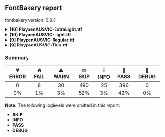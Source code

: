 ## FontBakery report

fontbakery version: 0.9.0

<details><summary><b>[10] PlaypenAUSVIC-ExtraLight.ttf</b></summary><div><details><summary>🔥 <b>FAIL:</b> Checking OS/2 usWinAscent & usWinDescent. (<a href="https://font-bakery.readthedocs.io/en/stable/fontbakery/profiles/universal.html#com.google.fonts/check/family/win_ascent_and_descent">com.google.fonts/check/family/win_ascent_and_descent</a>)</summary><div>

>
>A font's winAscent and winDescent values should be greater than or equal to the head table's yMax, abs(yMin) values. If they are less than these values, clipping can occur on Windows platforms (https://github.com/RedHatBrand/Overpass/issues/33).
>
>If the font includes tall/deep writing systems such as Arabic or Devanagari, the winAscent and winDescent can be greater than the yMax and absolute yMin values to accommodate vowel marks.
>
>When the 'win' Metrics are significantly greater than the UPM, the linespacing can appear too loose. To counteract this, enabling the OS/2 fsSelection bit 7 (Use_Typo_Metrics), will force Windows to use the OS/2 'typo' values instead. This means the font developer can control the linespacing with the 'typo' values, whilst avoiding clipping by setting the 'win' values to values greater than the yMax and absolute yMin.
>
* 🔥 **FAIL** OS/2.usWinAscent value should be equal or greater than 1473, but got 1458 instead [code: ascent]
* 🔥 **FAIL** OS/2.usWinDescent value should be equal or greater than 626, but got 524 instead [code: descent]
</div></details><details><summary>🔥 <b>FAIL:</b> Checking post.italicAngle value. (derived from com.google.fonts/check/italic_angle) (<a href="https://font-bakery.readthedocs.io/en/stable/fontbakery/profiles/post.html#com.google.fonts/check/italic_angle">com.google.fonts/check/italic_angle</a>)</summary><div>

>
>The 'post' table italicAngle property should be a reasonable amount, likely not more than 30°. Note that in the OpenType specification, the value is negative for a rightward lean.
>
>https://docs.microsoft.com/en-us/typography/opentype/spec/post
>
* 🔥 **FAIL** Font is not italic, so post.italicAngle should be equal to zero. [code: non-zero-upright]
</div></details><details><summary>⚠ <b>WARN:</b> Combined length of family and style must not exceed 27 characters. (<a href="https://font-bakery.readthedocs.io/en/stable/fontbakery/profiles/googlefonts.html#com.google.fonts/check/name/family_and_style_max_length">com.google.fonts/check/name/family_and_style_max_length</a>)</summary><div>

>
>According to a GlyphsApp tutorial [1], in order to make sure all versions of Windows recognize it as a valid font file, we must make sure that the concatenated length of the familyname (NameID.FONT_FAMILY_NAME) and style (NameID.FONT_SUBFAMILY_NAME) strings in the name table do not exceed 20 characters.
>
>After discussing the problem in more detail at FontBakery issue #2179 [2] we decided that allowing up to 27 chars would still be on the safe side, though.
>
>[1] https://glyphsapp.com/tutorials/multiple-masters-part-3-setting-up-instances [2] https://github.com/fonttools/fontbakery/issues/2179
>
* ⚠ **WARN** The combined length of family and style exceeds 27 chars in the following 'WINDOWS' entries:
 FONT_FAMILY_NAME = 'Playpen AUS VIC ExtraLight' / SUBFAMILY_NAME = 'Regular'

Please take a look at the conversation at https://github.com/fonttools/fontbakery/issues/2179 in order to understand the reasoning behind these name table records max-length criteria. [code: too-long]
</div></details><details><summary>⚠ <b>WARN:</b> Check font follows the Google Fonts vertical metric schema (<a href="https://font-bakery.readthedocs.io/en/stable/fontbakery/profiles/googlefonts.html#com.google.fonts/check/vertical_metrics">com.google.fonts/check/vertical_metrics</a>)</summary><div>

>
>This check generally enforces Google Fonts’ vertical metrics specifications. In particular: * lineGap must be 0 * Sum of hhea ascender + abs(descender) + linegap must be between 120% and 200% of UPM * Warning if sum is over 150% of UPM
>
>The threshold levels 150% (WARN) and 200% (FAIL) are somewhat arbitrarily chosen and may hint at a glaring mistake in the metrics calculations or UPM settings.
>
>Our documentation includes further information: https://github.com/googlefonts/gf-docs/tree/main/VerticalMetrics
>
* ⚠ **WARN** We recommend the absolute sum of the hhea metrics should be between 1.2-1.5x of the font's upm. This font has 1.932x (1932) [code: bad-hhea-range]
</div></details><details><summary>⚠ <b>WARN:</b> Ensure fonts have ScriptLangTags declared on the 'meta' table. (<a href="https://font-bakery.readthedocs.io/en/stable/fontbakery/profiles/googlefonts.html#com.google.fonts/check/meta/script_lang_tags">com.google.fonts/check/meta/script_lang_tags</a>)</summary><div>

>
>The OpenType 'meta' table originated at Apple. Microsoft added it to OT with just two DataMap records:
>
>- dlng: comma-separated ScriptLangTags that indicate which scripts, or languages and scripts, with possible variants, the font is designed for.
>
>- slng: comma-separated ScriptLangTags that indicate which scripts, or languages and scripts, with possible variants, the font supports.
>
>The slng structure is intended to describe which languages and scripts the font overall supports. For example, a Traditional Chinese font that also contains Latin characters, can indicate Hant,Latn, showing that it supports Hant, the Traditional Chinese variant of the Hani script, and it also supports the Latn script.
>
>The dlng structure is far more interesting. A font may contain various glyphs, but only a particular subset of the glyphs may be truly "leading" in the design, while other glyphs may have been included for technical reasons. Such a Traditional Chinese font could only list Hant there, showing that it’s designed for Traditional Chinese, but the font would omit Latn, because the developers don’t think the font is really recommended for purely Latin-script use.
>
>The tags used in the structures can comprise just script, or also language and script. For example, if a font has Bulgarian Cyrillic alternates in the locl feature for the cyrl BGR OT languagesystem, it could also indicate in dlng explicitly that it supports bul-Cyrl. (Note that the scripts and languages in meta use the ISO language and script codes, not the OpenType ones).
>
>This check ensures that the font has the meta table containing the slng and dlng structures.
>
>All families in the Google Fonts collection should contain the 'meta' table. Windows 10 already uses it when deciding on which fonts to fall back to. The Google Fonts API and also other environments could use the data for smarter filtering. Most importantly, those entries should be added to the Noto fonts.
>
>In the font making process, some environments store this data in external files already. But the meta table provides a convenient way to store this inside the font file, so some tools may add the data, and unrelated tools may read this data. This makes the solution much more portable and universal.
>
* ⚠ **WARN** This font file does not have a 'meta' table. [code: lacks-meta-table]
</div></details><details><summary>⚠ <b>WARN:</b> Check if uppercase glyphs are vertically centered. (<a href="https://font-bakery.readthedocs.io/en/stable/fontbakery/profiles/universal.html#com.google.fonts/check/caps_vertically_centered">com.google.fonts/check/caps_vertically_centered</a>)</summary><div>

>
>This check suggests one possible approach to designing vertical metrics, but can be ingnored if you follow a different approach. In order to center text in buttons, lists, and grid systems with minimal additional CSS work, the uppercase glyphs should be vertically centered in the em box. This check mainly applies to Latin, Greek, Cyrillic, and other similar scripts. For non-latin scripts like Arabic, this check might not be applicable. There is a detailed description of this subject at: https://x.com/romanshamin_en/status/1562801657691672576
>
* ⚠ **WARN** Uppercase glyphs are not vertically centered in the em box. [code: vertical-metrics-not-centered]
</div></details><details><summary>⚠ <b>WARN:</b> Check font contains no unreachable glyphs (<a href="https://font-bakery.readthedocs.io/en/stable/fontbakery/profiles/universal.html#com.google.fonts/check/unreachable_glyphs">com.google.fonts/check/unreachable_glyphs</a>)</summary><div>

>
>Glyphs are either accessible directly through Unicode codepoints or through substitution rules.
>
>In Color Fonts, glyphs are also referenced by the COLR table.
>
>Any glyphs not accessible by either of these means are redundant and serve only to increase the font's file size.
>
* ⚠ **WARN** The following glyphs could not be reached by codepoint or substitution rules:

	- A.cur_locl

	- A.dec_locl

	- AE.cur.locl

	- F.cur_locl

	- G.cur_locl

	- G_locl

	- IJacute

	- I_locl

	- M_locl.au

	- OE.cur.locl

	- Q.cur_locl

	- Q.dec_pt

	- Q_locl

	- Q_locl.ini

	- T.cur_locl

	- X.dec_locl

	- Y_locl

	- Z.dec_locl

	- _circle

	- b.jmc_dk

	- caroncomb_locl

	- cnct.cnt_r_r.ful

	- cnct.cnt_r_v.mod

	- cnct.cnt_r_x.mod

	- cnct.ful_t.lop_de_e

	- cnct.mlp_b_s.mod

	- cnct.mod_e_z.ful

	- cnct.mod_r_z.cnt

	- cnct.mod_v_n.cnt

	- f.alt1.mrr

	- f.ful_pe

	- f.ful_pl

	- four.alt1

	- i.loclTRK

	- ijacute

	- k.lop_pe

	- l.alt1.lop

	- nine.alt1

	- one.alt1

	- p.mrr_ca

	- q.jmc_ar

	- seven.alt1

	- t.lop_de

	- uni0312.case

	- x.cnt_de

	- y_de
 [code: unreachable-glyphs]
</div></details><details><summary>⚠ <b>WARN:</b> Check if each glyph has the recommended amount of contours. (<a href="https://font-bakery.readthedocs.io/en/stable/fontbakery/profiles/universal.html#com.google.fonts/check/contour_count">com.google.fonts/check/contour_count</a>)</summary><div>

>
>Visually QAing thousands of glyphs by hand is tiring. Most glyphs can only be constructured in a handful of ways. This means a glyph's contour count will only differ slightly amongst different fonts, e.g a 'g' could either be 2 or 3 contours, depending on whether its double story or single story.
>
>However, a quotedbl should have 2 contours, unless the font belongs to a display family.
>
>This check currently does not cover variable fonts because there's plenty of alternative ways of constructing glyphs with multiple outlines for each feature in a VarFont. The expected contour count data for this check is currently optimized for the typical construction of glyphs in static fonts.
>
* ⚠ **WARN** This check inspects the glyph outlines and detects the total number of contours in each of them. The expected values are infered from the typical ammounts of contours observed in a large collection of reference font families. The divergences listed below may simply indicate a significantly different design on some of your glyphs. On the other hand, some of these may flag actual bugs in the font such as glyphs mapped to an incorrect codepoint. Please consider reviewing the design and codepoint assignment of these to make sure they are correct.

The following glyphs do not have the recommended number of contours:

	- Glyph name: Eth	Contours detected: 3	Expected: 2

	- Glyph name: aogonek	Contours detected: 3	Expected: 2

	- Glyph name: Dcroat	Contours detected: 3	Expected: 2

	- Glyph name: dcroat	Contours detected: 3	Expected: 2

	- Glyph name: eogonek	Contours detected: 3	Expected: 2

	- Glyph name: hbar	Contours detected: 2	Expected: 1

	- Glyph name: Lslash	Contours detected: 2	Expected: 1

	- Glyph name: lslash	Contours detected: 2	Expected: 1

	- Glyph name: Tbar	Contours detected: 2	Expected: 1

	- Glyph name: tbar	Contours detected: 2	Expected: 1

	- Glyph name: Uogonek	Contours detected: 2	Expected: 1

	- Glyph name: uogonek	Contours detected: 2	Expected: 1

	- Glyph name: Dcroat	Contours detected: 3	Expected: 2

	- Glyph name: Eth	Contours detected: 3	Expected: 2

	- Glyph name: Lslash	Contours detected: 2	Expected: 1

	- Glyph name: Tbar	Contours detected: 2	Expected: 1

	- Glyph name: Uogonek	Contours detected: 2	Expected: 1

	- Glyph name: aogonek	Contours detected: 3	Expected: 2

	- Glyph name: dcroat	Contours detected: 3	Expected: 2

	- Glyph name: eogonek	Contours detected: 3	Expected: 2

	- Glyph name: hbar	Contours detected: 2	Expected: 1

	- Glyph name: lslash	Contours detected: 2	Expected: 1

	- Glyph name: tbar	Contours detected: 2	Expected: 1

	- Glyph name: uogonek	Contours detected: 2	Expected: 1
 [code: contour-count]
</div></details><details><summary>⚠ <b>WARN:</b> Check glyphs in mark glyph class are non-spacing. (<a href="https://font-bakery.readthedocs.io/en/stable/fontbakery/profiles/gdef.html#com.google.fonts/check/gdef_spacing_marks">com.google.fonts/check/gdef_spacing_marks</a>)</summary><div>

>
>Glyphs in the GDEF mark glyph class should be non-spacing.
>
>Spacing glyphs in the GDEF mark glyph class may have incorrect anchor positioning that was only intended for building composite glyphs during design.
>
* ⚠ **WARN** The following spacing glyphs may be in the GDEF mark glyph class by mistake:
	 cnct.mod_r_z.cnt (unencoded) and tildeshortcomb (unencoded) [code: spacing-mark-glyphs]
</div></details><details><summary>⚠ <b>WARN:</b> Do outlines contain any jaggy segments? (<a href="https://font-bakery.readthedocs.io/en/stable/fontbakery/profiles/<Section: Outline Correctness Checks>.html#com.google.fonts/check/outline_jaggy_segments">com.google.fonts/check/outline_jaggy_segments</a>)</summary><div>

>
>This check heuristically detects outline segments which form a particularly small angle, indicative of an outline error. This may cause false positives in cases such as extreme ink traps, so should be regarded as advisory and backed up by manual inspection.
>
* ⚠ **WARN** The following glyphs have jaggy segments:

	* a (U+0061): B<<398.0,142.0>-<405.0,163.0>-<412.0,184.0>>/B<<412.0,184.0>-<345.0,77.0>-<283.0,30.0>> = 13.61854166144103

	* aacute (U+00E1): B<<398.0,142.0>-<405.0,163.0>-<412.0,184.0>>/B<<412.0,184.0>-<345.0,77.0>-<283.0,30.0>> = 13.61854166144103

	* abreve (U+0103): B<<398.0,142.0>-<405.0,163.0>-<412.0,184.0>>/B<<412.0,184.0>-<345.0,77.0>-<283.0,30.0>> = 13.61854166144103

	* acircumflex (U+00E2): B<<398.0,142.0>-<405.0,163.0>-<412.0,184.0>>/B<<412.0,184.0>-<345.0,77.0>-<283.0,30.0>> = 13.61854166144103

	* adieresis (U+00E4): B<<398.0,142.0>-<405.0,163.0>-<412.0,184.0>>/B<<412.0,184.0>-<345.0,77.0>-<283.0,30.0>> = 13.61854166144103

	* agrave (U+00E0): B<<398.0,142.0>-<405.0,163.0>-<412.0,184.0>>/B<<412.0,184.0>-<345.0,77.0>-<283.0,30.0>> = 13.61854166144103

	* amacron (U+0101): B<<398.0,142.0>-<405.0,163.0>-<412.0,184.0>>/B<<412.0,184.0>-<345.0,77.0>-<283.0,30.0>> = 13.61854166144103

	* aogonek (U+0105): B<<398.0,142.0>-<405.0,163.0>-<412.0,184.0>>/B<<412.0,184.0>-<345.0,77.0>-<283.0,30.0>> = 13.61854166144103

	* aring (U+00E5): B<<398.0,142.0>-<405.0,163.0>-<412.0,184.0>>/B<<412.0,184.0>-<345.0,77.0>-<283.0,30.0>> = 13.61854166144103

	* atilde (U+00E3): B<<398.0,142.0>-<405.0,163.0>-<412.0,184.0>>/B<<412.0,184.0>-<345.0,77.0>-<283.0,30.0>> = 13.61854166144103

	* eng (U+014B): L<<241.0,491.0>--<178.0,298.0>>/B<<178.0,298.0>-<225.0,380.0>-<274.5,428.0>> = 11.742102173284042

	* h (U+0068): L<<410.0,991.0>--<184.0,300.0>>/B<<184.0,300.0>-<231.0,380.0>-<280.0,428.0>> = 12.32327005146414

	* hbar (U+0127): L<<410.0,991.0>--<184.0,300.0>>/B<<184.0,300.0>-<231.0,380.0>-<280.0,428.0>> = 12.32327005146414

	* hcircumflex (U+0125): L<<410.0,991.0>--<184.0,300.0>>/B<<184.0,300.0>-<231.0,380.0>-<280.0,428.0>> = 12.32327005146414

	* m (U+006D): L<<240.0,491.0>--<180.0,305.0>>/B<<180.0,305.0>-<249.0,420.0>-<319.0,469.5>> = 13.08505993623217

	* m (U+006D): L<<527.0,334.0>--<519.0,311.0>>/B<<519.0,311.0>-<587.0,423.0>-<656.0,471.0>> = 12.08472366856666

	* n (U+006E): L<<241.0,491.0>--<178.0,298.0>>/B<<178.0,298.0>-<225.0,380.0>-<274.5,428.0>> = 11.742102173284042

	* nacute (U+0144): L<<241.0,491.0>--<178.0,298.0>>/B<<178.0,298.0>-<225.0,380.0>-<274.5,428.0>> = 11.742102173284042

	* ncaron (U+0148): L<<241.0,491.0>--<178.0,298.0>>/B<<178.0,298.0>-<225.0,380.0>-<274.5,428.0>> = 11.742102173284042

	* ntilde (U+00F1): L<<241.0,491.0>--<178.0,298.0>>/B<<178.0,298.0>-<225.0,380.0>-<274.5,428.0>> = 11.742102173284042

	* ordfeminine (U+00AA): B<<486.0,733.5>-<489.0,744.0>-<493.0,756.0>>/B<<493.0,756.0>-<444.0,679.0>-<397.5,645.0>> = 14.036243467926457

	* r (U+0072): L<<239.0,490.0>--<177.0,301.0>>/B<<177.0,301.0>-<225.0,386.0>-<269.0,433.5>> = 11.2919926404038

	* racute (U+0155): L<<239.0,490.0>--<177.0,301.0>>/B<<177.0,301.0>-<225.0,386.0>-<269.0,433.5>> = 11.2919926404038

	* rcaron (U+0159): L<<239.0,490.0>--<177.0,301.0>>/B<<177.0,301.0>-<225.0,386.0>-<269.0,433.5>> = 11.2919926404038

	* u (U+0075): L<<408.0,121.0>--<434.0,199.0>>/B<<434.0,199.0>-<364.0,83.0>-<292.0,33.5>> = 12.673860005623105

	* uacute (U+00FA): L<<408.0,121.0>--<434.0,199.0>>/B<<434.0,199.0>-<364.0,83.0>-<292.0,33.5>> = 12.673860005623105

	* ubreve (U+016D): L<<408.0,121.0>--<434.0,199.0>>/B<<434.0,199.0>-<364.0,83.0>-<292.0,33.5>> = 12.673860005623105

	* ucircumflex (U+00FB): L<<408.0,121.0>--<434.0,199.0>>/B<<434.0,199.0>-<364.0,83.0>-<292.0,33.5>> = 12.673860005623105

	* udieresis (U+00FC): L<<408.0,121.0>--<434.0,199.0>>/B<<434.0,199.0>-<364.0,83.0>-<292.0,33.5>> = 12.673860005623105

	* ugrave (U+00F9): L<<408.0,121.0>--<434.0,199.0>>/B<<434.0,199.0>-<364.0,83.0>-<292.0,33.5>> = 12.673860005623105

	* uhorn (U+01B0): L<<408.0,121.0>--<434.0,199.0>>/B<<434.0,199.0>-<364.0,83.0>-<292.0,33.5>> = 12.673860005623105

	* uhungarumlaut (U+0171): L<<408.0,121.0>--<434.0,199.0>>/B<<434.0,199.0>-<364.0,83.0>-<292.0,33.5>> = 12.673860005623105

	* umacron (U+016B): L<<408.0,121.0>--<434.0,199.0>>/B<<434.0,199.0>-<364.0,83.0>-<292.0,33.5>> = 12.673860005623105

	* uni0146 (U+0146): L<<241.0,491.0>--<178.0,298.0>>/B<<178.0,298.0>-<225.0,380.0>-<274.5,428.0>> = 11.742102173284042

	* uni0157 (U+0157): L<<239.0,490.0>--<177.0,301.0>>/B<<177.0,301.0>-<225.0,386.0>-<269.0,433.5>> = 11.2919926404038

	* uni01CE (U+01CE): B<<398.0,142.0>-<405.0,163.0>-<412.0,184.0>>/B<<412.0,184.0>-<345.0,77.0>-<283.0,30.0>> = 13.61854166144103

	* uni01D4 (U+01D4): L<<408.0,121.0>--<434.0,199.0>>/B<<434.0,199.0>-<364.0,83.0>-<292.0,33.5>> = 12.673860005623105

	* uni01D6 (U+01D6): L<<408.0,121.0>--<434.0,199.0>>/B<<434.0,199.0>-<364.0,83.0>-<292.0,33.5>> = 12.673860005623105

	* uni01D8 (U+01D8): L<<408.0,121.0>--<434.0,199.0>>/B<<434.0,199.0>-<364.0,83.0>-<292.0,33.5>> = 12.673860005623105

	* uni01DA (U+01DA): L<<408.0,121.0>--<434.0,199.0>>/B<<434.0,199.0>-<364.0,83.0>-<292.0,33.5>> = 12.673860005623105

	* uni01DC (U+01DC): L<<408.0,121.0>--<434.0,199.0>>/B<<434.0,199.0>-<364.0,83.0>-<292.0,33.5>> = 12.673860005623105

	* uni1EA1 (U+1EA1): B<<398.0,142.0>-<405.0,163.0>-<412.0,184.0>>/B<<412.0,184.0>-<345.0,77.0>-<283.0,30.0>> = 13.61854166144103

	* uni1EA3 (U+1EA3): B<<398.0,142.0>-<405.0,163.0>-<412.0,184.0>>/B<<412.0,184.0>-<345.0,77.0>-<283.0,30.0>> = 13.61854166144103

	* uni1EA5 (U+1EA5): B<<398.0,142.0>-<405.0,163.0>-<412.0,184.0>>/B<<412.0,184.0>-<345.0,77.0>-<283.0,30.0>> = 13.61854166144103

	* uni1EA7 (U+1EA7): B<<398.0,142.0>-<405.0,163.0>-<412.0,184.0>>/B<<412.0,184.0>-<345.0,77.0>-<283.0,30.0>> = 13.61854166144103

	* uni1EA9 (U+1EA9): B<<398.0,142.0>-<405.0,163.0>-<412.0,184.0>>/B<<412.0,184.0>-<345.0,77.0>-<283.0,30.0>> = 13.61854166144103

	* uni1EAB (U+1EAB): B<<398.0,142.0>-<405.0,163.0>-<412.0,184.0>>/B<<412.0,184.0>-<345.0,77.0>-<283.0,30.0>> = 13.61854166144103

	* uni1EAD (U+1EAD): B<<398.0,142.0>-<405.0,163.0>-<412.0,184.0>>/B<<412.0,184.0>-<345.0,77.0>-<283.0,30.0>> = 13.61854166144103

	* uni1EAF (U+1EAF): B<<398.0,142.0>-<405.0,163.0>-<412.0,184.0>>/B<<412.0,184.0>-<345.0,77.0>-<283.0,30.0>> = 13.61854166144103

	* uni1EB1 (U+1EB1): B<<398.0,142.0>-<405.0,163.0>-<412.0,184.0>>/B<<412.0,184.0>-<345.0,77.0>-<283.0,30.0>> = 13.61854166144103

	* uni1EB3 (U+1EB3): B<<398.0,142.0>-<405.0,163.0>-<412.0,184.0>>/B<<412.0,184.0>-<345.0,77.0>-<283.0,30.0>> = 13.61854166144103

	* uni1EB5 (U+1EB5): B<<398.0,142.0>-<405.0,163.0>-<412.0,184.0>>/B<<412.0,184.0>-<345.0,77.0>-<283.0,30.0>> = 13.61854166144103

	* uni1EB7 (U+1EB7): B<<398.0,142.0>-<405.0,163.0>-<412.0,184.0>>/B<<412.0,184.0>-<345.0,77.0>-<283.0,30.0>> = 13.61854166144103

	* uni1EE5 (U+1EE5): L<<408.0,121.0>--<434.0,199.0>>/B<<434.0,199.0>-<364.0,83.0>-<292.0,33.5>> = 12.673860005623105

	* uni1EE7 (U+1EE7): L<<408.0,121.0>--<434.0,199.0>>/B<<434.0,199.0>-<364.0,83.0>-<292.0,33.5>> = 12.673860005623105

	* uni1EE9 (U+1EE9): L<<408.0,121.0>--<434.0,199.0>>/B<<434.0,199.0>-<364.0,83.0>-<292.0,33.5>> = 12.673860005623105

	* uni1EEB (U+1EEB): L<<408.0,121.0>--<434.0,199.0>>/B<<434.0,199.0>-<364.0,83.0>-<292.0,33.5>> = 12.673860005623105

	* uni1EED (U+1EED): L<<408.0,121.0>--<434.0,199.0>>/B<<434.0,199.0>-<364.0,83.0>-<292.0,33.5>> = 12.673860005623105

	* uni1EEF (U+1EEF): L<<408.0,121.0>--<434.0,199.0>>/B<<434.0,199.0>-<364.0,83.0>-<292.0,33.5>> = 12.673860005623105

	* uni1EF1 (U+1EF1): L<<408.0,121.0>--<434.0,199.0>>/B<<434.0,199.0>-<364.0,83.0>-<292.0,33.5>> = 12.673860005623105

	* uni1EF5 (U+1EF5): L<<276.0,-291.0>--<437.0,205.0>>/B<<437.0,205.0>-<389.0,124.0>-<340.0,75.5>> = 12.66740482447998

	* uni1EF7 (U+1EF7): L<<276.0,-291.0>--<437.0,205.0>>/B<<437.0,205.0>-<389.0,124.0>-<340.0,75.5>> = 12.66740482447998

	* uni1EF9 (U+1EF9): L<<276.0,-291.0>--<437.0,205.0>>/B<<437.0,205.0>-<389.0,124.0>-<340.0,75.5>> = 12.66740482447998

	* uogonek (U+0173): L<<408.0,121.0>--<434.0,199.0>>/B<<434.0,199.0>-<364.0,83.0>-<292.0,33.5>> = 12.673860005623105

	* uring (U+016F): L<<408.0,121.0>--<434.0,199.0>>/B<<434.0,199.0>-<364.0,83.0>-<292.0,33.5>> = 12.673860005623105

	* utilde (U+0169): L<<408.0,121.0>--<434.0,199.0>>/B<<434.0,199.0>-<364.0,83.0>-<292.0,33.5>> = 12.673860005623105

	* y (U+0079): L<<276.0,-291.0>--<437.0,205.0>>/B<<437.0,205.0>-<389.0,124.0>-<340.0,75.5>> = 12.66740482447998

	* yacute (U+00FD): L<<276.0,-291.0>--<437.0,205.0>>/B<<437.0,205.0>-<389.0,124.0>-<340.0,75.5>> = 12.66740482447998

	* ycircumflex (U+0177): L<<276.0,-291.0>--<437.0,205.0>>/B<<437.0,205.0>-<389.0,124.0>-<340.0,75.5>> = 12.66740482447998

	* ydieresis (U+00FF): L<<276.0,-291.0>--<437.0,205.0>>/B<<437.0,205.0>-<389.0,124.0>-<340.0,75.5>> = 12.66740482447998

	* ygrave (U+1EF3): L<<276.0,-291.0>--<437.0,205.0>>/B<<437.0,205.0>-<389.0,124.0>-<340.0,75.5>> = 12.66740482447998 [code: found-jaggy-segments]
</div></details><br></div></details><details><summary><b>[10] PlaypenAUSVIC-Light.ttf</b></summary><div><details><summary>🔥 <b>FAIL:</b> Checking OS/2 usWinAscent & usWinDescent. (<a href="https://font-bakery.readthedocs.io/en/stable/fontbakery/profiles/universal.html#com.google.fonts/check/family/win_ascent_and_descent">com.google.fonts/check/family/win_ascent_and_descent</a>)</summary><div>

>
>A font's winAscent and winDescent values should be greater than or equal to the head table's yMax, abs(yMin) values. If they are less than these values, clipping can occur on Windows platforms (https://github.com/RedHatBrand/Overpass/issues/33).
>
>If the font includes tall/deep writing systems such as Arabic or Devanagari, the winAscent and winDescent can be greater than the yMax and absolute yMin values to accommodate vowel marks.
>
>When the 'win' Metrics are significantly greater than the UPM, the linespacing can appear too loose. To counteract this, enabling the OS/2 fsSelection bit 7 (Use_Typo_Metrics), will force Windows to use the OS/2 'typo' values instead. This means the font developer can control the linespacing with the 'typo' values, whilst avoiding clipping by setting the 'win' values to values greater than the yMax and absolute yMin.
>
* 🔥 **FAIL** OS/2.usWinAscent value should be equal or greater than 1473, but got 1458 instead [code: ascent]
* 🔥 **FAIL** OS/2.usWinDescent value should be equal or greater than 626, but got 524 instead [code: descent]
</div></details><details><summary>🔥 <b>FAIL:</b> Checking post.italicAngle value. (derived from com.google.fonts/check/italic_angle) (<a href="https://font-bakery.readthedocs.io/en/stable/fontbakery/profiles/post.html#com.google.fonts/check/italic_angle">com.google.fonts/check/italic_angle</a>)</summary><div>

>
>The 'post' table italicAngle property should be a reasonable amount, likely not more than 30°. Note that in the OpenType specification, the value is negative for a rightward lean.
>
>https://docs.microsoft.com/en-us/typography/opentype/spec/post
>
* 🔥 **FAIL** Font is not italic, so post.italicAngle should be equal to zero. [code: non-zero-upright]
</div></details><details><summary>⚠ <b>WARN:</b> Combined length of family and style must not exceed 27 characters. (<a href="https://font-bakery.readthedocs.io/en/stable/fontbakery/profiles/googlefonts.html#com.google.fonts/check/name/family_and_style_max_length">com.google.fonts/check/name/family_and_style_max_length</a>)</summary><div>

>
>According to a GlyphsApp tutorial [1], in order to make sure all versions of Windows recognize it as a valid font file, we must make sure that the concatenated length of the familyname (NameID.FONT_FAMILY_NAME) and style (NameID.FONT_SUBFAMILY_NAME) strings in the name table do not exceed 20 characters.
>
>After discussing the problem in more detail at FontBakery issue #2179 [2] we decided that allowing up to 27 chars would still be on the safe side, though.
>
>[1] https://glyphsapp.com/tutorials/multiple-masters-part-3-setting-up-instances [2] https://github.com/fonttools/fontbakery/issues/2179
>
* ⚠ **WARN** The combined length of family and style exceeds 27 chars in the following 'WINDOWS' entries:
 FONT_FAMILY_NAME = 'Playpen AUS VIC Light' / SUBFAMILY_NAME = 'Regular'

Please take a look at the conversation at https://github.com/fonttools/fontbakery/issues/2179 in order to understand the reasoning behind these name table records max-length criteria. [code: too-long]
</div></details><details><summary>⚠ <b>WARN:</b> Check font follows the Google Fonts vertical metric schema (<a href="https://font-bakery.readthedocs.io/en/stable/fontbakery/profiles/googlefonts.html#com.google.fonts/check/vertical_metrics">com.google.fonts/check/vertical_metrics</a>)</summary><div>

>
>This check generally enforces Google Fonts’ vertical metrics specifications. In particular: * lineGap must be 0 * Sum of hhea ascender + abs(descender) + linegap must be between 120% and 200% of UPM * Warning if sum is over 150% of UPM
>
>The threshold levels 150% (WARN) and 200% (FAIL) are somewhat arbitrarily chosen and may hint at a glaring mistake in the metrics calculations or UPM settings.
>
>Our documentation includes further information: https://github.com/googlefonts/gf-docs/tree/main/VerticalMetrics
>
* ⚠ **WARN** We recommend the absolute sum of the hhea metrics should be between 1.2-1.5x of the font's upm. This font has 1.932x (1932) [code: bad-hhea-range]
</div></details><details><summary>⚠ <b>WARN:</b> Ensure fonts have ScriptLangTags declared on the 'meta' table. (<a href="https://font-bakery.readthedocs.io/en/stable/fontbakery/profiles/googlefonts.html#com.google.fonts/check/meta/script_lang_tags">com.google.fonts/check/meta/script_lang_tags</a>)</summary><div>

>
>The OpenType 'meta' table originated at Apple. Microsoft added it to OT with just two DataMap records:
>
>- dlng: comma-separated ScriptLangTags that indicate which scripts, or languages and scripts, with possible variants, the font is designed for.
>
>- slng: comma-separated ScriptLangTags that indicate which scripts, or languages and scripts, with possible variants, the font supports.
>
>The slng structure is intended to describe which languages and scripts the font overall supports. For example, a Traditional Chinese font that also contains Latin characters, can indicate Hant,Latn, showing that it supports Hant, the Traditional Chinese variant of the Hani script, and it also supports the Latn script.
>
>The dlng structure is far more interesting. A font may contain various glyphs, but only a particular subset of the glyphs may be truly "leading" in the design, while other glyphs may have been included for technical reasons. Such a Traditional Chinese font could only list Hant there, showing that it’s designed for Traditional Chinese, but the font would omit Latn, because the developers don’t think the font is really recommended for purely Latin-script use.
>
>The tags used in the structures can comprise just script, or also language and script. For example, if a font has Bulgarian Cyrillic alternates in the locl feature for the cyrl BGR OT languagesystem, it could also indicate in dlng explicitly that it supports bul-Cyrl. (Note that the scripts and languages in meta use the ISO language and script codes, not the OpenType ones).
>
>This check ensures that the font has the meta table containing the slng and dlng structures.
>
>All families in the Google Fonts collection should contain the 'meta' table. Windows 10 already uses it when deciding on which fonts to fall back to. The Google Fonts API and also other environments could use the data for smarter filtering. Most importantly, those entries should be added to the Noto fonts.
>
>In the font making process, some environments store this data in external files already. But the meta table provides a convenient way to store this inside the font file, so some tools may add the data, and unrelated tools may read this data. This makes the solution much more portable and universal.
>
* ⚠ **WARN** This font file does not have a 'meta' table. [code: lacks-meta-table]
</div></details><details><summary>⚠ <b>WARN:</b> Check if uppercase glyphs are vertically centered. (<a href="https://font-bakery.readthedocs.io/en/stable/fontbakery/profiles/universal.html#com.google.fonts/check/caps_vertically_centered">com.google.fonts/check/caps_vertically_centered</a>)</summary><div>

>
>This check suggests one possible approach to designing vertical metrics, but can be ingnored if you follow a different approach. In order to center text in buttons, lists, and grid systems with minimal additional CSS work, the uppercase glyphs should be vertically centered in the em box. This check mainly applies to Latin, Greek, Cyrillic, and other similar scripts. For non-latin scripts like Arabic, this check might not be applicable. There is a detailed description of this subject at: https://x.com/romanshamin_en/status/1562801657691672576
>
* ⚠ **WARN** Uppercase glyphs are not vertically centered in the em box. [code: vertical-metrics-not-centered]
</div></details><details><summary>⚠ <b>WARN:</b> Check font contains no unreachable glyphs (<a href="https://font-bakery.readthedocs.io/en/stable/fontbakery/profiles/universal.html#com.google.fonts/check/unreachable_glyphs">com.google.fonts/check/unreachable_glyphs</a>)</summary><div>

>
>Glyphs are either accessible directly through Unicode codepoints or through substitution rules.
>
>In Color Fonts, glyphs are also referenced by the COLR table.
>
>Any glyphs not accessible by either of these means are redundant and serve only to increase the font's file size.
>
* ⚠ **WARN** The following glyphs could not be reached by codepoint or substitution rules:

	- A.cur_locl

	- A.dec_locl

	- AE.cur.locl

	- F.cur_locl

	- G.cur_locl

	- G_locl

	- IJacute

	- I_locl

	- M_locl.au

	- OE.cur.locl

	- Q.cur_locl

	- Q.dec_pt

	- Q_locl

	- Q_locl.ini

	- T.cur_locl

	- X.dec_locl

	- Y_locl

	- Z.dec_locl

	- _circle

	- b.jmc_dk

	- caroncomb_locl

	- cnct.cnt_r_r.ful

	- cnct.cnt_r_v.mod

	- cnct.cnt_r_x.mod

	- cnct.ful_t.lop_de_e

	- cnct.mlp_b_s.mod

	- cnct.mod_e_z.ful

	- cnct.mod_r_z.cnt

	- cnct.mod_v_n.cnt

	- f.alt1.mrr

	- f.ful_pe

	- f.ful_pl

	- four.alt1

	- i.loclTRK

	- ijacute

	- k.lop_pe

	- l.alt1.lop

	- nine.alt1

	- one.alt1

	- p.mrr_ca

	- q.jmc_ar

	- seven.alt1

	- t.lop_de

	- uni0312.case

	- x.cnt_de

	- y_de
 [code: unreachable-glyphs]
</div></details><details><summary>⚠ <b>WARN:</b> Check if each glyph has the recommended amount of contours. (<a href="https://font-bakery.readthedocs.io/en/stable/fontbakery/profiles/universal.html#com.google.fonts/check/contour_count">com.google.fonts/check/contour_count</a>)</summary><div>

>
>Visually QAing thousands of glyphs by hand is tiring. Most glyphs can only be constructured in a handful of ways. This means a glyph's contour count will only differ slightly amongst different fonts, e.g a 'g' could either be 2 or 3 contours, depending on whether its double story or single story.
>
>However, a quotedbl should have 2 contours, unless the font belongs to a display family.
>
>This check currently does not cover variable fonts because there's plenty of alternative ways of constructing glyphs with multiple outlines for each feature in a VarFont. The expected contour count data for this check is currently optimized for the typical construction of glyphs in static fonts.
>
* ⚠ **WARN** This check inspects the glyph outlines and detects the total number of contours in each of them. The expected values are infered from the typical ammounts of contours observed in a large collection of reference font families. The divergences listed below may simply indicate a significantly different design on some of your glyphs. On the other hand, some of these may flag actual bugs in the font such as glyphs mapped to an incorrect codepoint. Please consider reviewing the design and codepoint assignment of these to make sure they are correct.

The following glyphs do not have the recommended number of contours:

	- Glyph name: Eth	Contours detected: 3	Expected: 2

	- Glyph name: aogonek	Contours detected: 3	Expected: 2

	- Glyph name: Dcroat	Contours detected: 3	Expected: 2

	- Glyph name: dcroat	Contours detected: 3	Expected: 2

	- Glyph name: eogonek	Contours detected: 3	Expected: 2

	- Glyph name: hbar	Contours detected: 2	Expected: 1

	- Glyph name: Lslash	Contours detected: 2	Expected: 1

	- Glyph name: lslash	Contours detected: 2	Expected: 1

	- Glyph name: Tbar	Contours detected: 2	Expected: 1

	- Glyph name: tbar	Contours detected: 2	Expected: 1

	- Glyph name: Uogonek	Contours detected: 2	Expected: 1

	- Glyph name: uogonek	Contours detected: 2	Expected: 1

	- Glyph name: Dcroat	Contours detected: 3	Expected: 2

	- Glyph name: Eth	Contours detected: 3	Expected: 2

	- Glyph name: Lslash	Contours detected: 2	Expected: 1

	- Glyph name: Tbar	Contours detected: 2	Expected: 1

	- Glyph name: Uogonek	Contours detected: 2	Expected: 1

	- Glyph name: aogonek	Contours detected: 3	Expected: 2

	- Glyph name: dcroat	Contours detected: 3	Expected: 2

	- Glyph name: eogonek	Contours detected: 3	Expected: 2

	- Glyph name: hbar	Contours detected: 2	Expected: 1

	- Glyph name: lslash	Contours detected: 2	Expected: 1

	- Glyph name: tbar	Contours detected: 2	Expected: 1

	- Glyph name: uogonek	Contours detected: 2	Expected: 1
 [code: contour-count]
</div></details><details><summary>⚠ <b>WARN:</b> Check glyphs in mark glyph class are non-spacing. (<a href="https://font-bakery.readthedocs.io/en/stable/fontbakery/profiles/gdef.html#com.google.fonts/check/gdef_spacing_marks">com.google.fonts/check/gdef_spacing_marks</a>)</summary><div>

>
>Glyphs in the GDEF mark glyph class should be non-spacing.
>
>Spacing glyphs in the GDEF mark glyph class may have incorrect anchor positioning that was only intended for building composite glyphs during design.
>
* ⚠ **WARN** The following spacing glyphs may be in the GDEF mark glyph class by mistake:
	 cnct.mod_r_z.cnt (unencoded) and tildeshortcomb (unencoded) [code: spacing-mark-glyphs]
</div></details><details><summary>⚠ <b>WARN:</b> Do outlines contain any jaggy segments? (<a href="https://font-bakery.readthedocs.io/en/stable/fontbakery/profiles/<Section: Outline Correctness Checks>.html#com.google.fonts/check/outline_jaggy_segments">com.google.fonts/check/outline_jaggy_segments</a>)</summary><div>

>
>This check heuristically detects outline segments which form a particularly small angle, indicative of an outline error. This may cause false positives in cases such as extreme ink traps, so should be regarded as advisory and backed up by manual inspection.
>
* ⚠ **WARN** The following glyphs have jaggy segments:

	* eng (U+014B): L<<248.0,483.0>--<195.0,322.0>>/B<<195.0,322.0>-<259.0,425.0>-<327.5,472.0>> = 13.633972789404336

	* h (U+0068): L<<417.0,984.0>--<202.0,323.0>>/B<<202.0,323.0>-<266.0,425.0>-<334.0,472.0>> = 14.088375503679305

	* hbar (U+0127): L<<417.0,984.0>--<202.0,323.0>>/B<<202.0,323.0>-<266.0,425.0>-<334.0,472.0>> = 14.088375503679305

	* hcircumflex (U+0125): L<<417.0,984.0>--<202.0,323.0>>/B<<202.0,323.0>-<266.0,425.0>-<334.0,472.0>> = 14.088375503679305

	* m (U+006D): B<<540.0,467.0>-<560.0,415.0>-<532.0,331.0>>/B<<532.0,331.0>-<593.0,426.0>-<657.5,472.5>> = 14.269784754079812

	* n (U+006E): L<<248.0,483.0>--<195.0,322.0>>/B<<195.0,322.0>-<259.0,425.0>-<327.5,472.0>> = 13.633972789404336

	* nacute (U+0144): L<<248.0,483.0>--<195.0,322.0>>/B<<195.0,322.0>-<259.0,425.0>-<327.5,472.0>> = 13.633972789404336

	* ncaron (U+0148): L<<248.0,483.0>--<195.0,322.0>>/B<<195.0,322.0>-<259.0,425.0>-<327.5,472.0>> = 13.633972789404336

	* ntilde (U+00F1): L<<248.0,483.0>--<195.0,322.0>>/B<<195.0,322.0>-<259.0,425.0>-<327.5,472.0>> = 13.633972789404336

	* r (U+0072): L<<247.0,483.0>--<195.0,322.0>>/B<<195.0,322.0>-<259.0,428.0>-<320.0,473.5>> = 13.222980359434512

	* racute (U+0155): L<<247.0,483.0>--<195.0,322.0>>/B<<195.0,322.0>-<259.0,428.0>-<320.0,473.5>> = 13.222980359434512

	* rcaron (U+0159): L<<247.0,483.0>--<195.0,322.0>>/B<<195.0,322.0>-<259.0,428.0>-<320.0,473.5>> = 13.222980359434512

	* uni0146 (U+0146): L<<248.0,483.0>--<195.0,322.0>>/B<<195.0,322.0>-<259.0,425.0>-<327.5,472.0>> = 13.633972789404336

	* uni0157 (U+0157): L<<247.0,483.0>--<195.0,322.0>>/B<<195.0,322.0>-<259.0,428.0>-<320.0,473.5>> = 13.222980359434512

	* uni1EF5 (U+1EF5): L<<271.0,-281.0>--<421.0,182.0>>/B<<421.0,182.0>-<357.0,79.0>-<289.0,32.0>> = 13.904151992858353

	* uni1EF7 (U+1EF7): L<<271.0,-281.0>--<421.0,182.0>>/B<<421.0,182.0>-<357.0,79.0>-<289.0,32.0>> = 13.904151992858353

	* uni1EF9 (U+1EF9): L<<271.0,-281.0>--<421.0,182.0>>/B<<421.0,182.0>-<357.0,79.0>-<289.0,32.0>> = 13.904151992858353

	* y (U+0079): L<<271.0,-281.0>--<421.0,182.0>>/B<<421.0,182.0>-<357.0,79.0>-<289.0,32.0>> = 13.904151992858353

	* yacute (U+00FD): L<<271.0,-281.0>--<421.0,182.0>>/B<<421.0,182.0>-<357.0,79.0>-<289.0,32.0>> = 13.904151992858353

	* ycircumflex (U+0177): L<<271.0,-281.0>--<421.0,182.0>>/B<<421.0,182.0>-<357.0,79.0>-<289.0,32.0>> = 13.904151992858353

	* ydieresis (U+00FF): L<<271.0,-281.0>--<421.0,182.0>>/B<<421.0,182.0>-<357.0,79.0>-<289.0,32.0>> = 13.904151992858353

	* ygrave (U+1EF3): L<<271.0,-281.0>--<421.0,182.0>>/B<<421.0,182.0>-<357.0,79.0>-<289.0,32.0>> = 13.904151992858353 [code: found-jaggy-segments]
</div></details><br></div></details><details><summary><b>[9] PlaypenAUSVIC-Regular.ttf</b></summary><div><details><summary>🔥 <b>FAIL:</b> Checking OS/2 usWinAscent & usWinDescent. (<a href="https://font-bakery.readthedocs.io/en/stable/fontbakery/profiles/universal.html#com.google.fonts/check/family/win_ascent_and_descent">com.google.fonts/check/family/win_ascent_and_descent</a>)</summary><div>

>
>A font's winAscent and winDescent values should be greater than or equal to the head table's yMax, abs(yMin) values. If they are less than these values, clipping can occur on Windows platforms (https://github.com/RedHatBrand/Overpass/issues/33).
>
>If the font includes tall/deep writing systems such as Arabic or Devanagari, the winAscent and winDescent can be greater than the yMax and absolute yMin values to accommodate vowel marks.
>
>When the 'win' Metrics are significantly greater than the UPM, the linespacing can appear too loose. To counteract this, enabling the OS/2 fsSelection bit 7 (Use_Typo_Metrics), will force Windows to use the OS/2 'typo' values instead. This means the font developer can control the linespacing with the 'typo' values, whilst avoiding clipping by setting the 'win' values to values greater than the yMax and absolute yMin.
>
* 🔥 **FAIL** OS/2.usWinAscent value should be equal or greater than 1473, but got 1458 instead [code: ascent]
* 🔥 **FAIL** OS/2.usWinDescent value should be equal or greater than 626, but got 524 instead [code: descent]
</div></details><details><summary>🔥 <b>FAIL:</b> Checking post.italicAngle value. (derived from com.google.fonts/check/italic_angle) (<a href="https://font-bakery.readthedocs.io/en/stable/fontbakery/profiles/post.html#com.google.fonts/check/italic_angle">com.google.fonts/check/italic_angle</a>)</summary><div>

>
>The 'post' table italicAngle property should be a reasonable amount, likely not more than 30°. Note that in the OpenType specification, the value is negative for a rightward lean.
>
>https://docs.microsoft.com/en-us/typography/opentype/spec/post
>
* 🔥 **FAIL** Font is not italic, so post.italicAngle should be equal to zero. [code: non-zero-upright]
</div></details><details><summary>⚠ <b>WARN:</b> Check font follows the Google Fonts vertical metric schema (<a href="https://font-bakery.readthedocs.io/en/stable/fontbakery/profiles/googlefonts.html#com.google.fonts/check/vertical_metrics">com.google.fonts/check/vertical_metrics</a>)</summary><div>

>
>This check generally enforces Google Fonts’ vertical metrics specifications. In particular: * lineGap must be 0 * Sum of hhea ascender + abs(descender) + linegap must be between 120% and 200% of UPM * Warning if sum is over 150% of UPM
>
>The threshold levels 150% (WARN) and 200% (FAIL) are somewhat arbitrarily chosen and may hint at a glaring mistake in the metrics calculations or UPM settings.
>
>Our documentation includes further information: https://github.com/googlefonts/gf-docs/tree/main/VerticalMetrics
>
* ⚠ **WARN** We recommend the absolute sum of the hhea metrics should be between 1.2-1.5x of the font's upm. This font has 1.932x (1932) [code: bad-hhea-range]
</div></details><details><summary>⚠ <b>WARN:</b> Ensure fonts have ScriptLangTags declared on the 'meta' table. (<a href="https://font-bakery.readthedocs.io/en/stable/fontbakery/profiles/googlefonts.html#com.google.fonts/check/meta/script_lang_tags">com.google.fonts/check/meta/script_lang_tags</a>)</summary><div>

>
>The OpenType 'meta' table originated at Apple. Microsoft added it to OT with just two DataMap records:
>
>- dlng: comma-separated ScriptLangTags that indicate which scripts, or languages and scripts, with possible variants, the font is designed for.
>
>- slng: comma-separated ScriptLangTags that indicate which scripts, or languages and scripts, with possible variants, the font supports.
>
>The slng structure is intended to describe which languages and scripts the font overall supports. For example, a Traditional Chinese font that also contains Latin characters, can indicate Hant,Latn, showing that it supports Hant, the Traditional Chinese variant of the Hani script, and it also supports the Latn script.
>
>The dlng structure is far more interesting. A font may contain various glyphs, but only a particular subset of the glyphs may be truly "leading" in the design, while other glyphs may have been included for technical reasons. Such a Traditional Chinese font could only list Hant there, showing that it’s designed for Traditional Chinese, but the font would omit Latn, because the developers don’t think the font is really recommended for purely Latin-script use.
>
>The tags used in the structures can comprise just script, or also language and script. For example, if a font has Bulgarian Cyrillic alternates in the locl feature for the cyrl BGR OT languagesystem, it could also indicate in dlng explicitly that it supports bul-Cyrl. (Note that the scripts and languages in meta use the ISO language and script codes, not the OpenType ones).
>
>This check ensures that the font has the meta table containing the slng and dlng structures.
>
>All families in the Google Fonts collection should contain the 'meta' table. Windows 10 already uses it when deciding on which fonts to fall back to. The Google Fonts API and also other environments could use the data for smarter filtering. Most importantly, those entries should be added to the Noto fonts.
>
>In the font making process, some environments store this data in external files already. But the meta table provides a convenient way to store this inside the font file, so some tools may add the data, and unrelated tools may read this data. This makes the solution much more portable and universal.
>
* ⚠ **WARN** This font file does not have a 'meta' table. [code: lacks-meta-table]
</div></details><details><summary>⚠ <b>WARN:</b> Check if uppercase glyphs are vertically centered. (<a href="https://font-bakery.readthedocs.io/en/stable/fontbakery/profiles/universal.html#com.google.fonts/check/caps_vertically_centered">com.google.fonts/check/caps_vertically_centered</a>)</summary><div>

>
>This check suggests one possible approach to designing vertical metrics, but can be ingnored if you follow a different approach. In order to center text in buttons, lists, and grid systems with minimal additional CSS work, the uppercase glyphs should be vertically centered in the em box. This check mainly applies to Latin, Greek, Cyrillic, and other similar scripts. For non-latin scripts like Arabic, this check might not be applicable. There is a detailed description of this subject at: https://x.com/romanshamin_en/status/1562801657691672576
>
* ⚠ **WARN** Uppercase glyphs are not vertically centered in the em box. [code: vertical-metrics-not-centered]
</div></details><details><summary>⚠ <b>WARN:</b> Check font contains no unreachable glyphs (<a href="https://font-bakery.readthedocs.io/en/stable/fontbakery/profiles/universal.html#com.google.fonts/check/unreachable_glyphs">com.google.fonts/check/unreachable_glyphs</a>)</summary><div>

>
>Glyphs are either accessible directly through Unicode codepoints or through substitution rules.
>
>In Color Fonts, glyphs are also referenced by the COLR table.
>
>Any glyphs not accessible by either of these means are redundant and serve only to increase the font's file size.
>
* ⚠ **WARN** The following glyphs could not be reached by codepoint or substitution rules:

	- A.cur_locl

	- A.dec_locl

	- AE.cur.locl

	- F.cur_locl

	- G.cur_locl

	- G_locl

	- IJacute

	- I_locl

	- M_locl.au

	- OE.cur.locl

	- Q.cur_locl

	- Q.dec_pt

	- Q_locl

	- Q_locl.ini

	- T.cur_locl

	- X.dec_locl

	- Y_locl

	- Z.dec_locl

	- _circle

	- b.jmc_dk

	- caroncomb_locl

	- cnct.cnt_r_r.ful

	- cnct.cnt_r_v.mod

	- cnct.cnt_r_x.mod

	- cnct.ful_t.lop_de_e

	- cnct.mlp_b_s.mod

	- cnct.mod_e_z.ful

	- cnct.mod_r_z.cnt

	- cnct.mod_v_n.cnt

	- f.alt1.mrr

	- f.ful_pe

	- f.ful_pl

	- four.alt1

	- i.loclTRK

	- ijacute

	- k.lop_pe

	- l.alt1.lop

	- nine.alt1

	- one.alt1

	- p.mrr_ca

	- q.jmc_ar

	- seven.alt1

	- t.lop_de

	- uni0312.case

	- x.cnt_de

	- y_de
 [code: unreachable-glyphs]
</div></details><details><summary>⚠ <b>WARN:</b> Check if each glyph has the recommended amount of contours. (<a href="https://font-bakery.readthedocs.io/en/stable/fontbakery/profiles/universal.html#com.google.fonts/check/contour_count">com.google.fonts/check/contour_count</a>)</summary><div>

>
>Visually QAing thousands of glyphs by hand is tiring. Most glyphs can only be constructured in a handful of ways. This means a glyph's contour count will only differ slightly amongst different fonts, e.g a 'g' could either be 2 or 3 contours, depending on whether its double story or single story.
>
>However, a quotedbl should have 2 contours, unless the font belongs to a display family.
>
>This check currently does not cover variable fonts because there's plenty of alternative ways of constructing glyphs with multiple outlines for each feature in a VarFont. The expected contour count data for this check is currently optimized for the typical construction of glyphs in static fonts.
>
* ⚠ **WARN** This check inspects the glyph outlines and detects the total number of contours in each of them. The expected values are infered from the typical ammounts of contours observed in a large collection of reference font families. The divergences listed below may simply indicate a significantly different design on some of your glyphs. On the other hand, some of these may flag actual bugs in the font such as glyphs mapped to an incorrect codepoint. Please consider reviewing the design and codepoint assignment of these to make sure they are correct.

The following glyphs do not have the recommended number of contours:

	- Glyph name: Eth	Contours detected: 3	Expected: 2

	- Glyph name: aogonek	Contours detected: 3	Expected: 2

	- Glyph name: Dcroat	Contours detected: 3	Expected: 2

	- Glyph name: dcroat	Contours detected: 3	Expected: 2

	- Glyph name: eogonek	Contours detected: 3	Expected: 2

	- Glyph name: hbar	Contours detected: 2	Expected: 1

	- Glyph name: Lslash	Contours detected: 2	Expected: 1

	- Glyph name: lslash	Contours detected: 2	Expected: 1

	- Glyph name: Tbar	Contours detected: 2	Expected: 1

	- Glyph name: tbar	Contours detected: 2	Expected: 1

	- Glyph name: Uogonek	Contours detected: 2	Expected: 1

	- Glyph name: uogonek	Contours detected: 2	Expected: 1

	- Glyph name: Dcroat	Contours detected: 3	Expected: 2

	- Glyph name: Eth	Contours detected: 3	Expected: 2

	- Glyph name: Lslash	Contours detected: 2	Expected: 1

	- Glyph name: Tbar	Contours detected: 2	Expected: 1

	- Glyph name: Uogonek	Contours detected: 2	Expected: 1

	- Glyph name: aogonek	Contours detected: 3	Expected: 2

	- Glyph name: dcroat	Contours detected: 3	Expected: 2

	- Glyph name: eogonek	Contours detected: 3	Expected: 2

	- Glyph name: hbar	Contours detected: 2	Expected: 1

	- Glyph name: lslash	Contours detected: 2	Expected: 1

	- Glyph name: tbar	Contours detected: 2	Expected: 1

	- Glyph name: uogonek	Contours detected: 2	Expected: 1
 [code: contour-count]
</div></details><details><summary>⚠ <b>WARN:</b> Check glyphs in mark glyph class are non-spacing. (<a href="https://font-bakery.readthedocs.io/en/stable/fontbakery/profiles/gdef.html#com.google.fonts/check/gdef_spacing_marks">com.google.fonts/check/gdef_spacing_marks</a>)</summary><div>

>
>Glyphs in the GDEF mark glyph class should be non-spacing.
>
>Spacing glyphs in the GDEF mark glyph class may have incorrect anchor positioning that was only intended for building composite glyphs during design.
>
* ⚠ **WARN** The following spacing glyphs may be in the GDEF mark glyph class by mistake:
	 cnct.mod_r_z.cnt (unencoded) and tildeshortcomb (unencoded) [code: spacing-mark-glyphs]
</div></details><details><summary>⚠ <b>WARN:</b> Do outlines contain any jaggy segments? (<a href="https://font-bakery.readthedocs.io/en/stable/fontbakery/profiles/<Section: Outline Correctness Checks>.html#com.google.fonts/check/outline_jaggy_segments">com.google.fonts/check/outline_jaggy_segments</a>)</summary><div>

>
>This check heuristically detects outline segments which form a particularly small angle, indicative of an outline error. This may cause false positives in cases such as extreme ink traps, so should be regarded as advisory and backed up by manual inspection.
>
* ⚠ **WARN** The following glyphs have jaggy segments:

	* d (U+0064): B<<381.5,135.0>-<382.0,138.0>-<383.0,140.0>>/B<<383.0,140.0>-<322.0,58.0>-<263.5,20.5>> = 10.080597987542275

	* dcaron (U+010F): B<<381.5,135.0>-<382.0,138.0>-<383.0,140.0>>/B<<383.0,140.0>-<322.0,58.0>-<263.5,20.5>> = 10.080597987542275

	* dcroat (U+0111): B<<381.5,135.0>-<382.0,138.0>-<383.0,140.0>>/B<<383.0,140.0>-<322.0,58.0>-<263.5,20.5>> = 10.080597987542275

	* ordfeminine (U+00AA): B<<462.0,697.5>-<465.0,718.0>-<469.0,733.0>>/B<<469.0,733.0>-<468.0,730.0>-<466.5,725.0>> = 3.5035316447843674 [code: found-jaggy-segments]
</div></details><br></div></details><details><summary><b>[9] PlaypenAUSVIC-Thin.ttf</b></summary><div><details><summary>🔥 <b>FAIL:</b> Checking OS/2 usWinAscent & usWinDescent. (<a href="https://font-bakery.readthedocs.io/en/stable/fontbakery/profiles/universal.html#com.google.fonts/check/family/win_ascent_and_descent">com.google.fonts/check/family/win_ascent_and_descent</a>)</summary><div>

>
>A font's winAscent and winDescent values should be greater than or equal to the head table's yMax, abs(yMin) values. If they are less than these values, clipping can occur on Windows platforms (https://github.com/RedHatBrand/Overpass/issues/33).
>
>If the font includes tall/deep writing systems such as Arabic or Devanagari, the winAscent and winDescent can be greater than the yMax and absolute yMin values to accommodate vowel marks.
>
>When the 'win' Metrics are significantly greater than the UPM, the linespacing can appear too loose. To counteract this, enabling the OS/2 fsSelection bit 7 (Use_Typo_Metrics), will force Windows to use the OS/2 'typo' values instead. This means the font developer can control the linespacing with the 'typo' values, whilst avoiding clipping by setting the 'win' values to values greater than the yMax and absolute yMin.
>
* 🔥 **FAIL** OS/2.usWinAscent value should be equal or greater than 1473, but got 1458 instead [code: ascent]
* 🔥 **FAIL** OS/2.usWinDescent value should be equal or greater than 626, but got 524 instead [code: descent]
</div></details><details><summary>🔥 <b>FAIL:</b> Checking post.italicAngle value. (derived from com.google.fonts/check/italic_angle) (<a href="https://font-bakery.readthedocs.io/en/stable/fontbakery/profiles/post.html#com.google.fonts/check/italic_angle">com.google.fonts/check/italic_angle</a>)</summary><div>

>
>The 'post' table italicAngle property should be a reasonable amount, likely not more than 30°. Note that in the OpenType specification, the value is negative for a rightward lean.
>
>https://docs.microsoft.com/en-us/typography/opentype/spec/post
>
* 🔥 **FAIL** Font is not italic, so post.italicAngle should be equal to zero. [code: non-zero-upright]
</div></details><details><summary>⚠ <b>WARN:</b> Check font follows the Google Fonts vertical metric schema (<a href="https://font-bakery.readthedocs.io/en/stable/fontbakery/profiles/googlefonts.html#com.google.fonts/check/vertical_metrics">com.google.fonts/check/vertical_metrics</a>)</summary><div>

>
>This check generally enforces Google Fonts’ vertical metrics specifications. In particular: * lineGap must be 0 * Sum of hhea ascender + abs(descender) + linegap must be between 120% and 200% of UPM * Warning if sum is over 150% of UPM
>
>The threshold levels 150% (WARN) and 200% (FAIL) are somewhat arbitrarily chosen and may hint at a glaring mistake in the metrics calculations or UPM settings.
>
>Our documentation includes further information: https://github.com/googlefonts/gf-docs/tree/main/VerticalMetrics
>
* ⚠ **WARN** We recommend the absolute sum of the hhea metrics should be between 1.2-1.5x of the font's upm. This font has 1.932x (1932) [code: bad-hhea-range]
</div></details><details><summary>⚠ <b>WARN:</b> Ensure fonts have ScriptLangTags declared on the 'meta' table. (<a href="https://font-bakery.readthedocs.io/en/stable/fontbakery/profiles/googlefonts.html#com.google.fonts/check/meta/script_lang_tags">com.google.fonts/check/meta/script_lang_tags</a>)</summary><div>

>
>The OpenType 'meta' table originated at Apple. Microsoft added it to OT with just two DataMap records:
>
>- dlng: comma-separated ScriptLangTags that indicate which scripts, or languages and scripts, with possible variants, the font is designed for.
>
>- slng: comma-separated ScriptLangTags that indicate which scripts, or languages and scripts, with possible variants, the font supports.
>
>The slng structure is intended to describe which languages and scripts the font overall supports. For example, a Traditional Chinese font that also contains Latin characters, can indicate Hant,Latn, showing that it supports Hant, the Traditional Chinese variant of the Hani script, and it also supports the Latn script.
>
>The dlng structure is far more interesting. A font may contain various glyphs, but only a particular subset of the glyphs may be truly "leading" in the design, while other glyphs may have been included for technical reasons. Such a Traditional Chinese font could only list Hant there, showing that it’s designed for Traditional Chinese, but the font would omit Latn, because the developers don’t think the font is really recommended for purely Latin-script use.
>
>The tags used in the structures can comprise just script, or also language and script. For example, if a font has Bulgarian Cyrillic alternates in the locl feature for the cyrl BGR OT languagesystem, it could also indicate in dlng explicitly that it supports bul-Cyrl. (Note that the scripts and languages in meta use the ISO language and script codes, not the OpenType ones).
>
>This check ensures that the font has the meta table containing the slng and dlng structures.
>
>All families in the Google Fonts collection should contain the 'meta' table. Windows 10 already uses it when deciding on which fonts to fall back to. The Google Fonts API and also other environments could use the data for smarter filtering. Most importantly, those entries should be added to the Noto fonts.
>
>In the font making process, some environments store this data in external files already. But the meta table provides a convenient way to store this inside the font file, so some tools may add the data, and unrelated tools may read this data. This makes the solution much more portable and universal.
>
* ⚠ **WARN** This font file does not have a 'meta' table. [code: lacks-meta-table]
</div></details><details><summary>⚠ <b>WARN:</b> Check if uppercase glyphs are vertically centered. (<a href="https://font-bakery.readthedocs.io/en/stable/fontbakery/profiles/universal.html#com.google.fonts/check/caps_vertically_centered">com.google.fonts/check/caps_vertically_centered</a>)</summary><div>

>
>This check suggests one possible approach to designing vertical metrics, but can be ingnored if you follow a different approach. In order to center text in buttons, lists, and grid systems with minimal additional CSS work, the uppercase glyphs should be vertically centered in the em box. This check mainly applies to Latin, Greek, Cyrillic, and other similar scripts. For non-latin scripts like Arabic, this check might not be applicable. There is a detailed description of this subject at: https://x.com/romanshamin_en/status/1562801657691672576
>
* ⚠ **WARN** Uppercase glyphs are not vertically centered in the em box. [code: vertical-metrics-not-centered]
</div></details><details><summary>⚠ <b>WARN:</b> Check font contains no unreachable glyphs (<a href="https://font-bakery.readthedocs.io/en/stable/fontbakery/profiles/universal.html#com.google.fonts/check/unreachable_glyphs">com.google.fonts/check/unreachable_glyphs</a>)</summary><div>

>
>Glyphs are either accessible directly through Unicode codepoints or through substitution rules.
>
>In Color Fonts, glyphs are also referenced by the COLR table.
>
>Any glyphs not accessible by either of these means are redundant and serve only to increase the font's file size.
>
* ⚠ **WARN** The following glyphs could not be reached by codepoint or substitution rules:

	- A.cur_locl

	- A.dec_locl

	- AE.cur.locl

	- F.cur_locl

	- G.cur_locl

	- G_locl

	- IJacute

	- I_locl

	- M_locl.au

	- OE.cur.locl

	- Q.cur_locl

	- Q.dec_pt

	- Q_locl

	- Q_locl.ini

	- T.cur_locl

	- X.dec_locl

	- Y_locl

	- Z.dec_locl

	- _circle

	- b.jmc_dk

	- caroncomb_locl

	- cnct.cnt_r_r.ful

	- cnct.cnt_r_v.mod

	- cnct.cnt_r_x.mod

	- cnct.ful_t.lop_de_e

	- cnct.mlp_b_s.mod

	- cnct.mod_e_z.ful

	- cnct.mod_r_z.cnt

	- cnct.mod_v_n.cnt

	- f.alt1.mrr

	- f.ful_pe

	- f.ful_pl

	- four.alt1

	- i.loclTRK

	- ijacute

	- k.lop_pe

	- l.alt1.lop

	- nine.alt1

	- one.alt1

	- p.mrr_ca

	- q.jmc_ar

	- seven.alt1

	- t.lop_de

	- uni0312.case

	- x.cnt_de

	- y_de
 [code: unreachable-glyphs]
</div></details><details><summary>⚠ <b>WARN:</b> Check if each glyph has the recommended amount of contours. (<a href="https://font-bakery.readthedocs.io/en/stable/fontbakery/profiles/universal.html#com.google.fonts/check/contour_count">com.google.fonts/check/contour_count</a>)</summary><div>

>
>Visually QAing thousands of glyphs by hand is tiring. Most glyphs can only be constructured in a handful of ways. This means a glyph's contour count will only differ slightly amongst different fonts, e.g a 'g' could either be 2 or 3 contours, depending on whether its double story or single story.
>
>However, a quotedbl should have 2 contours, unless the font belongs to a display family.
>
>This check currently does not cover variable fonts because there's plenty of alternative ways of constructing glyphs with multiple outlines for each feature in a VarFont. The expected contour count data for this check is currently optimized for the typical construction of glyphs in static fonts.
>
* ⚠ **WARN** This check inspects the glyph outlines and detects the total number of contours in each of them. The expected values are infered from the typical ammounts of contours observed in a large collection of reference font families. The divergences listed below may simply indicate a significantly different design on some of your glyphs. On the other hand, some of these may flag actual bugs in the font such as glyphs mapped to an incorrect codepoint. Please consider reviewing the design and codepoint assignment of these to make sure they are correct.

The following glyphs do not have the recommended number of contours:

	- Glyph name: Eth	Contours detected: 3	Expected: 2

	- Glyph name: aogonek	Contours detected: 3	Expected: 2

	- Glyph name: Dcroat	Contours detected: 3	Expected: 2

	- Glyph name: dcroat	Contours detected: 3	Expected: 2

	- Glyph name: eogonek	Contours detected: 3	Expected: 2

	- Glyph name: hbar	Contours detected: 2	Expected: 1

	- Glyph name: Lslash	Contours detected: 2	Expected: 1

	- Glyph name: lslash	Contours detected: 2	Expected: 1

	- Glyph name: Tbar	Contours detected: 2	Expected: 1

	- Glyph name: tbar	Contours detected: 2	Expected: 1

	- Glyph name: Uogonek	Contours detected: 2	Expected: 1

	- Glyph name: uogonek	Contours detected: 2	Expected: 1

	- Glyph name: Dcroat	Contours detected: 3	Expected: 2

	- Glyph name: Eth	Contours detected: 3	Expected: 2

	- Glyph name: Lslash	Contours detected: 2	Expected: 1

	- Glyph name: Tbar	Contours detected: 2	Expected: 1

	- Glyph name: Uogonek	Contours detected: 2	Expected: 1

	- Glyph name: aogonek	Contours detected: 3	Expected: 2

	- Glyph name: dcroat	Contours detected: 3	Expected: 2

	- Glyph name: eogonek	Contours detected: 3	Expected: 2

	- Glyph name: hbar	Contours detected: 2	Expected: 1

	- Glyph name: lslash	Contours detected: 2	Expected: 1

	- Glyph name: tbar	Contours detected: 2	Expected: 1

	- Glyph name: uogonek	Contours detected: 2	Expected: 1
 [code: contour-count]
</div></details><details><summary>⚠ <b>WARN:</b> Check glyphs in mark glyph class are non-spacing. (<a href="https://font-bakery.readthedocs.io/en/stable/fontbakery/profiles/gdef.html#com.google.fonts/check/gdef_spacing_marks">com.google.fonts/check/gdef_spacing_marks</a>)</summary><div>

>
>Glyphs in the GDEF mark glyph class should be non-spacing.
>
>Spacing glyphs in the GDEF mark glyph class may have incorrect anchor positioning that was only intended for building composite glyphs during design.
>
* ⚠ **WARN** The following spacing glyphs may be in the GDEF mark glyph class by mistake:
	 cnct.mod_r_z.cnt (unencoded) and tildeshortcomb (unencoded) [code: spacing-mark-glyphs]
</div></details><details><summary>⚠ <b>WARN:</b> Do outlines contain any jaggy segments? (<a href="https://font-bakery.readthedocs.io/en/stable/fontbakery/profiles/<Section: Outline Correctness Checks>.html#com.google.fonts/check/outline_jaggy_segments">com.google.fonts/check/outline_jaggy_segments</a>)</summary><div>

>
>This check heuristically detects outline segments which form a particularly small angle, indicative of an outline error. This may cause false positives in cases such as extreme ink traps, so should be regarded as advisory and backed up by manual inspection.
>
* ⚠ **WARN** The following glyphs have jaggy segments:

	* a (U+0061): B<<409.0,145.5>-<419.0,176.0>-<429.0,206.0>>/B<<429.0,206.0>-<359.0,87.0>-<294.0,35.0>> = 12.030596096537815

	* aacute (U+00E1): B<<409.0,145.5>-<419.0,176.0>-<429.0,206.0>>/B<<429.0,206.0>-<359.0,87.0>-<294.0,35.0>> = 12.030596096537815

	* abreve (U+0103): B<<409.0,145.5>-<419.0,176.0>-<429.0,206.0>>/B<<429.0,206.0>-<359.0,87.0>-<294.0,35.0>> = 12.030596096537815

	* acircumflex (U+00E2): B<<409.0,145.5>-<419.0,176.0>-<429.0,206.0>>/B<<429.0,206.0>-<359.0,87.0>-<294.0,35.0>> = 12.030596096537815

	* adieresis (U+00E4): B<<409.0,145.5>-<419.0,176.0>-<429.0,206.0>>/B<<429.0,206.0>-<359.0,87.0>-<294.0,35.0>> = 12.030596096537815

	* agrave (U+00E0): B<<409.0,145.5>-<419.0,176.0>-<429.0,206.0>>/B<<429.0,206.0>-<359.0,87.0>-<294.0,35.0>> = 12.030596096537815

	* amacron (U+0101): B<<409.0,145.5>-<419.0,176.0>-<429.0,206.0>>/B<<429.0,206.0>-<359.0,87.0>-<294.0,35.0>> = 12.030596096537815

	* aogonek (U+0105): B<<409.0,145.5>-<419.0,176.0>-<429.0,206.0>>/B<<429.0,206.0>-<359.0,87.0>-<294.0,35.0>> = 12.030596096537815

	* aring (U+00E5): B<<409.0,145.5>-<419.0,176.0>-<429.0,206.0>>/B<<429.0,206.0>-<359.0,87.0>-<294.0,35.0>> = 12.030596096537815

	* at (U+0040): B<<535.5,179.0>-<541.0,196.0>-<547.0,216.0>>/B<<547.0,216.0>-<495.0,128.0>-<446.5,90.5>> = 13.879982638495386

	* atilde (U+00E3): B<<409.0,145.5>-<419.0,176.0>-<429.0,206.0>>/B<<429.0,206.0>-<359.0,87.0>-<294.0,35.0>> = 12.030596096537815

	* b (U+0062): L<<401.0,1001.0>--<173.0,301.0>>/B<<173.0,301.0>-<241.0,417.0>-<305.5,468.0>> = 12.337956414533101

	* d (U+0064): B<<410.0,148.0>-<420.0,178.0>-<429.0,206.0>>/B<<429.0,206.0>-<359.0,87.0>-<293.5,35.0>> = 12.64665600493707

	* dcaron (U+010F): B<<410.0,148.0>-<420.0,178.0>-<429.0,206.0>>/B<<429.0,206.0>-<359.0,87.0>-<293.5,35.0>> = 12.64665600493707

	* dcroat (U+0111): B<<410.0,148.0>-<420.0,178.0>-<429.0,206.0>>/B<<429.0,206.0>-<359.0,87.0>-<293.5,35.0>> = 12.64665600493707

	* eng (U+014B): L<<233.0,498.0>--<160.0,274.0>>/B<<160.0,274.0>-<213.0,368.0>-<266.0,421.5>> = 11.365179669758035

	* g (U+0067): L<<263.0,-300.0>--<426.0,202.0>>/B<<426.0,202.0>-<358.0,85.0>-<293.0,34.0>> = 12.176332242834654

	* gbreve (U+011F): L<<263.0,-300.0>--<426.0,202.0>>/B<<426.0,202.0>-<358.0,85.0>-<293.0,34.0>> = 12.176332242834654

	* gcircumflex (U+011D): L<<263.0,-300.0>--<426.0,202.0>>/B<<426.0,202.0>-<358.0,85.0>-<293.0,34.0>> = 12.176332242834654

	* gdotaccent (U+0121): L<<263.0,-300.0>--<426.0,202.0>>/B<<426.0,202.0>-<358.0,85.0>-<293.0,34.0>> = 12.176332242834654

	* h (U+0068): L<<402.0,999.0>--<166.0,277.0>>/B<<166.0,277.0>-<218.0,370.0>-<271.0,423.0>> = 11.110286744612836

	* hbar (U+0127): L<<402.0,999.0>--<166.0,277.0>>/B<<166.0,277.0>-<218.0,370.0>-<271.0,423.0>> = 11.110286744612836

	* hcircumflex (U+0125): L<<402.0,999.0>--<166.0,277.0>>/B<<166.0,277.0>-<218.0,370.0>-<271.0,423.0>> = 11.110286744612836

	* m (U+006D): L<<233.0,498.0>--<162.0,279.0>>/B<<162.0,279.0>-<213.0,371.0>-<265.0,423.5>> = 11.038957872371492

	* m (U+006D): L<<523.0,343.0>--<505.0,288.0>>/B<<505.0,288.0>-<556.0,377.0>-<606.5,427.5>> = 11.692302489897308

	* n (U+006E): L<<233.0,498.0>--<160.0,274.0>>/B<<160.0,274.0>-<213.0,368.0>-<266.0,421.5>> = 11.365179669758035

	* nacute (U+0144): L<<233.0,498.0>--<160.0,274.0>>/B<<160.0,274.0>-<213.0,368.0>-<266.0,421.5>> = 11.365179669758035

	* ncaron (U+0148): L<<233.0,498.0>--<160.0,274.0>>/B<<160.0,274.0>-<213.0,368.0>-<266.0,421.5>> = 11.365179669758035

	* ntilde (U+00F1): L<<233.0,498.0>--<160.0,274.0>>/B<<160.0,274.0>-<213.0,368.0>-<266.0,421.5>> = 11.365179669758035

	* p (U+0070): L<<239.0,500.0>--<173.0,301.0>>/B<<173.0,301.0>-<242.0,416.0>-<306.5,467.5>> = 12.615226617243053

	* q (U+0071): L<<199.0,-500.0>--<427.0,200.0>>/B<<427.0,200.0>-<359.0,84.0>-<294.5,33.5>> = 12.337956414533132

	* r (U+0072): L<<231.0,498.0>--<160.0,280.0>>/B<<160.0,280.0>-<213.0,380.0>-<259.0,431.5>> = 9.883777934723865

	* racute (U+0155): L<<231.0,498.0>--<160.0,280.0>>/B<<160.0,280.0>-<213.0,380.0>-<259.0,431.5>> = 9.883777934723865

	* rcaron (U+0159): L<<231.0,498.0>--<160.0,280.0>>/B<<160.0,280.0>-<213.0,380.0>-<259.0,431.5>> = 9.883777934723865

	* thorn (U+00FE): L<<401.0,1000.0>--<173.0,301.0>>/B<<173.0,301.0>-<242.0,416.0>-<306.5,467.5>> = 12.898452770998537

	* u (U+0075): L<<412.0,105.0>--<452.0,228.0>>/B<<452.0,228.0>-<400.0,133.0>-<347.0,80.0>> = 10.680210461138158

	* uacute (U+00FA): L<<412.0,105.0>--<452.0,228.0>>/B<<452.0,228.0>-<400.0,133.0>-<347.0,80.0>> = 10.680210461138158

	* ubreve (U+016D): L<<412.0,105.0>--<452.0,228.0>>/B<<452.0,228.0>-<400.0,133.0>-<347.0,80.0>> = 10.680210461138158

	* ucircumflex (U+00FB): L<<412.0,105.0>--<452.0,228.0>>/B<<452.0,228.0>-<400.0,133.0>-<347.0,80.0>> = 10.680210461138158

	* udieresis (U+00FC): L<<412.0,105.0>--<452.0,228.0>>/B<<452.0,228.0>-<400.0,133.0>-<347.0,80.0>> = 10.680210461138158

	* ugrave (U+00F9): L<<412.0,105.0>--<452.0,228.0>>/B<<452.0,228.0>-<400.0,133.0>-<347.0,80.0>> = 10.680210461138158

	* uhorn (U+01B0): L<<412.0,105.0>--<452.0,228.0>>/B<<452.0,228.0>-<400.0,133.0>-<347.0,80.0>> = 10.680210461138158

	* uhungarumlaut (U+0171): L<<412.0,105.0>--<452.0,228.0>>/B<<452.0,228.0>-<400.0,133.0>-<347.0,80.0>> = 10.680210461138158

	* umacron (U+016B): L<<412.0,105.0>--<452.0,228.0>>/B<<452.0,228.0>-<400.0,133.0>-<347.0,80.0>> = 10.680210461138158

	* uni0123 (U+0123): L<<263.0,-300.0>--<426.0,202.0>>/B<<426.0,202.0>-<358.0,85.0>-<293.0,34.0>> = 12.176332242834654

	* uni0146 (U+0146): L<<233.0,498.0>--<160.0,274.0>>/B<<160.0,274.0>-<213.0,368.0>-<266.0,421.5>> = 11.365179669758035

	* uni0157 (U+0157): L<<231.0,498.0>--<160.0,280.0>>/B<<160.0,280.0>-<213.0,380.0>-<259.0,431.5>> = 9.883777934723865

	* uni01CE (U+01CE): B<<409.0,145.5>-<419.0,176.0>-<429.0,206.0>>/B<<429.0,206.0>-<359.0,87.0>-<294.0,35.0>> = 12.030596096537815

	* uni01D4 (U+01D4): L<<412.0,105.0>--<452.0,228.0>>/B<<452.0,228.0>-<400.0,133.0>-<347.0,80.0>> = 10.680210461138158

	* uni01D6 (U+01D6): L<<412.0,105.0>--<452.0,228.0>>/B<<452.0,228.0>-<400.0,133.0>-<347.0,80.0>> = 10.680210461138158

	* uni01D8 (U+01D8): L<<412.0,105.0>--<452.0,228.0>>/B<<452.0,228.0>-<400.0,133.0>-<347.0,80.0>> = 10.680210461138158

	* uni01DA (U+01DA): L<<412.0,105.0>--<452.0,228.0>>/B<<452.0,228.0>-<400.0,133.0>-<347.0,80.0>> = 10.680210461138158

	* uni01DC (U+01DC): L<<412.0,105.0>--<452.0,228.0>>/B<<452.0,228.0>-<400.0,133.0>-<347.0,80.0>> = 10.680210461138158

	* uni1EA1 (U+1EA1): B<<409.0,145.5>-<419.0,176.0>-<429.0,206.0>>/B<<429.0,206.0>-<359.0,87.0>-<294.0,35.0>> = 12.030596096537815

	* uni1EA3 (U+1EA3): B<<409.0,145.5>-<419.0,176.0>-<429.0,206.0>>/B<<429.0,206.0>-<359.0,87.0>-<294.0,35.0>> = 12.030596096537815

	* uni1EA5 (U+1EA5): B<<409.0,145.5>-<419.0,176.0>-<429.0,206.0>>/B<<429.0,206.0>-<359.0,87.0>-<294.0,35.0>> = 12.030596096537815

	* uni1EA7 (U+1EA7): B<<409.0,145.5>-<419.0,176.0>-<429.0,206.0>>/B<<429.0,206.0>-<359.0,87.0>-<294.0,35.0>> = 12.030596096537815

	* uni1EA9 (U+1EA9): B<<409.0,145.5>-<419.0,176.0>-<429.0,206.0>>/B<<429.0,206.0>-<359.0,87.0>-<294.0,35.0>> = 12.030596096537815

	* uni1EAB (U+1EAB): B<<409.0,145.5>-<419.0,176.0>-<429.0,206.0>>/B<<429.0,206.0>-<359.0,87.0>-<294.0,35.0>> = 12.030596096537815

	* uni1EAD (U+1EAD): B<<409.0,145.5>-<419.0,176.0>-<429.0,206.0>>/B<<429.0,206.0>-<359.0,87.0>-<294.0,35.0>> = 12.030596096537815

	* uni1EAF (U+1EAF): B<<409.0,145.5>-<419.0,176.0>-<429.0,206.0>>/B<<429.0,206.0>-<359.0,87.0>-<294.0,35.0>> = 12.030596096537815

	* uni1EB1 (U+1EB1): B<<409.0,145.5>-<419.0,176.0>-<429.0,206.0>>/B<<429.0,206.0>-<359.0,87.0>-<294.0,35.0>> = 12.030596096537815

	* uni1EB3 (U+1EB3): B<<409.0,145.5>-<419.0,176.0>-<429.0,206.0>>/B<<429.0,206.0>-<359.0,87.0>-<294.0,35.0>> = 12.030596096537815

	* uni1EB5 (U+1EB5): B<<409.0,145.5>-<419.0,176.0>-<429.0,206.0>>/B<<429.0,206.0>-<359.0,87.0>-<294.0,35.0>> = 12.030596096537815

	* uni1EB7 (U+1EB7): B<<409.0,145.5>-<419.0,176.0>-<429.0,206.0>>/B<<429.0,206.0>-<359.0,87.0>-<294.0,35.0>> = 12.030596096537815

	* uni1EE5 (U+1EE5): L<<412.0,105.0>--<452.0,228.0>>/B<<452.0,228.0>-<400.0,133.0>-<347.0,80.0>> = 10.680210461138158

	* uni1EE7 (U+1EE7): L<<412.0,105.0>--<452.0,228.0>>/B<<452.0,228.0>-<400.0,133.0>-<347.0,80.0>> = 10.680210461138158

	* uni1EE9 (U+1EE9): L<<412.0,105.0>--<452.0,228.0>>/B<<452.0,228.0>-<400.0,133.0>-<347.0,80.0>> = 10.680210461138158

	* uni1EEB (U+1EEB): L<<412.0,105.0>--<452.0,228.0>>/B<<452.0,228.0>-<400.0,133.0>-<347.0,80.0>> = 10.680210461138158

	* uni1EED (U+1EED): L<<412.0,105.0>--<452.0,228.0>>/B<<452.0,228.0>-<400.0,133.0>-<347.0,80.0>> = 10.680210461138158

	* uni1EEF (U+1EEF): L<<412.0,105.0>--<452.0,228.0>>/B<<452.0,228.0>-<400.0,133.0>-<347.0,80.0>> = 10.680210461138158

	* uni1EF1 (U+1EF1): L<<412.0,105.0>--<452.0,228.0>>/B<<452.0,228.0>-<400.0,133.0>-<347.0,80.0>> = 10.680210461138158

	* uni1EF5 (U+1EF5): L<<281.0,-300.0>--<453.0,229.0>>/B<<453.0,229.0>-<400.0,135.0>-<346.5,81.5>> = 11.404090358589384

	* uni1EF7 (U+1EF7): L<<281.0,-300.0>--<453.0,229.0>>/B<<453.0,229.0>-<400.0,135.0>-<346.5,81.5>> = 11.404090358589384

	* uni1EF9 (U+1EF9): L<<281.0,-300.0>--<453.0,229.0>>/B<<453.0,229.0>-<400.0,135.0>-<346.5,81.5>> = 11.404090358589384

	* uogonek (U+0173): L<<412.0,105.0>--<452.0,228.0>>/B<<452.0,228.0>-<400.0,133.0>-<347.0,80.0>> = 10.680210461138158

	* uring (U+016F): L<<412.0,105.0>--<452.0,228.0>>/B<<452.0,228.0>-<400.0,133.0>-<347.0,80.0>> = 10.680210461138158

	* utilde (U+0169): L<<412.0,105.0>--<452.0,228.0>>/B<<452.0,228.0>-<400.0,133.0>-<347.0,80.0>> = 10.680210461138158

	* y (U+0079): L<<281.0,-300.0>--<453.0,229.0>>/B<<453.0,229.0>-<400.0,135.0>-<346.5,81.5>> = 11.404090358589384

	* yacute (U+00FD): L<<281.0,-300.0>--<453.0,229.0>>/B<<453.0,229.0>-<400.0,135.0>-<346.5,81.5>> = 11.404090358589384

	* ycircumflex (U+0177): L<<281.0,-300.0>--<453.0,229.0>>/B<<453.0,229.0>-<400.0,135.0>-<346.5,81.5>> = 11.404090358589384

	* ydieresis (U+00FF): L<<281.0,-300.0>--<453.0,229.0>>/B<<453.0,229.0>-<400.0,135.0>-<346.5,81.5>> = 11.404090358589384

	* ygrave (U+1EF3): L<<281.0,-300.0>--<453.0,229.0>>/B<<453.0,229.0>-<400.0,135.0>-<346.5,81.5>> = 11.404090358589384 [code: found-jaggy-segments]
</div></details><br></div></details>

### Summary

| 💔 ERROR | 🔥 FAIL | ⚠ WARN | 💤 SKIP | ℹ INFO | 🍞 PASS | 🔎 DEBUG |
|:-----:|:----:|:----:|:----:|:----:|:----:|:----:|
| 0 | 8 | 30 | 490 | 25 | 396 | 0 |
| 0% | 1% | 3% | 52% | 3% | 42% | 0% |

**Note:** The following loglevels were omitted in this report:
* **SKIP**
* **INFO**
* **PASS**
* **DEBUG**
